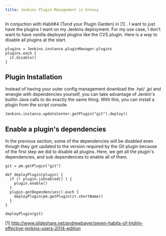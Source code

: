 ```yaml
---
title: Jenkins Plugin Management in Groovy
---
```


In conjuction with Habit#4 (Tend your Plugin Garden) in [1] . I want to just
have the plugins I want on my Jenkins deployment. For my use case, I don't want
to have vanilla deployed plugins like the CVS plugin.  Here is a way to disable
all plugins at the start.

```
plugins = Jenkins.instance.pluginManager.plugins
plugins.each {
  it.disable()
}
```

## Plugin Installation

Instead of having your outer config management download the .hpi/ .jpi and
wrangle with dependencies yourself, you can take advantage of Jenkin's builtin
Java calls to do exactly the same thing.  With this, you can install a plugin
from the script console.

```
Jenkins.instance.updateCenter.getPlugin("git").deploy()
```

## Enable a plugin's dependencies

In the previous section, some of the dependencies will be disabled even though
they got updated to the version required by the Git plugin because of the first
step we did to disable all plugins.  Here, we get all the plugin's dependencies,
and sub dependencies to enable all of them.

```
git = pm.getPlugin("git")

def deployPlugin(plugin) {
  if (! plugin.isEnabled() ) {
    plugin.enable()
  }
  plugin.getDependencies().each { 
    deployPlugin(pm.getPlugin(it.shortName)) 
  }
}

deployPlugin(git)
```

[1] <http://www.slideshare.net/andrewbayer/seven-habits-of-highly-effective-jenkins-users-2014-edition>

